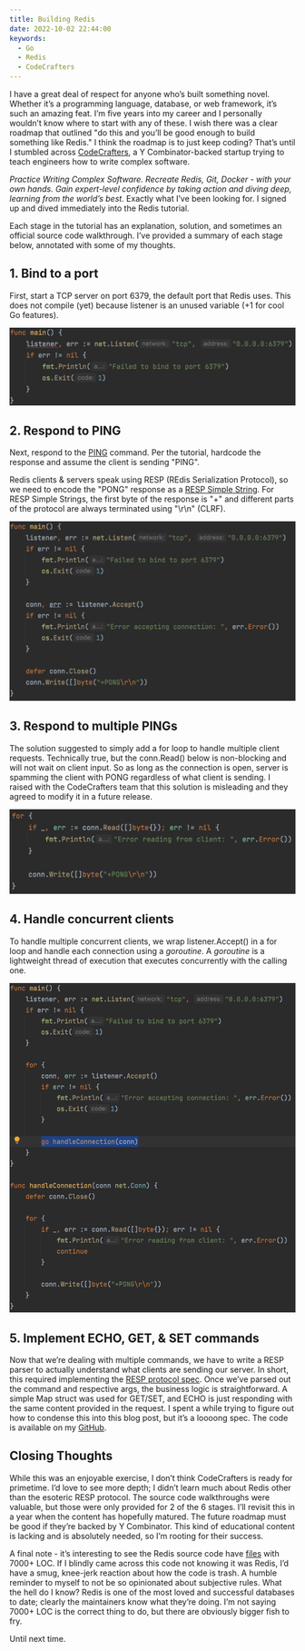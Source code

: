 ```yaml
---
title: Building Redis
date: 2022-10-02 22:44:00
keywords:
  - Go
  - Redis
  - CodeCrafters
---
```


I have a great deal of respect for anyone who’s built something novel. Whether it’s a programming language, database, or 
web framework, it’s such an amazing feat. I’m five years into my career and I personally wouldn’t know where to start 
with any of these. I wish there was a clear roadmap that outlined "do this and you’ll be good enough to build something 
like Redis." I think the roadmap is to just keep coding? That’s until I stumbled across [CodeCrafters](https://codecrafters.io), 
a Y Combinator-backed startup trying to teach engineers how to write complex software.

*Practice Writing Complex Software. Recreate Redis, Git, Docker - with your own hands. Gain expert-level confidence by 
taking action and diving deep, learning from the world’s best.* Exactly what I’ve been looking for. I signed up and 
dived immediately into the Redis tutorial.

Each stage in the tutorial has an explanation, solution, and sometimes an official source code walkthrough. I’ve 
provided a summary of each stage below, annotated with some of my thoughts. 

## 1. Bind to a port
First, start a TCP server on port 6379, the default port that Redis uses. This does not compile (yet) because listener 
is an unused variable (+1 for cool Go features).

![Stage 1](images/stage1.png)

## 2. Respond to PING
Next, respond to the [PING](https://redis.io/commands/ping/) command. Per the tutorial, hardcode the response and assume 
the client is sending "PING".

Redis clients & servers speak using RESP (REdis Serialization Protocol), so we need to encode the "PONG" response as a 
[RESP Simple String](https://redis.io/docs/reference/protocol-spec/). For RESP Simple Strings, the first byte of the 
response is "+" and different parts of the protocol are always terminated using "\r\n" (CLRF).

![Stage 2](images/stage2.png)

## 3. Respond to multiple PINGs
The solution suggested to simply add a for loop to handle multiple client requests. Technically true, but the 
conn.Read() below is non-blocking and will not wait on client input. So as long as the connection is open, server is 
spamming the client with PONG regardless of what client is sending. I raised with the CodeCrafters team that this 
solution is misleading and they agreed to modify it in a future release.

![Stage 3](images/stage3.png)

## 4. Handle concurrent clients
To handle multiple concurrent clients, we wrap listener.Accept() in a for loop and handle each connection using a 
*goroutine*. A *goroutine* is a lightweight thread of execution that executes concurrently with the calling one.

![Stage 4](images/stage4.png)

## 5. Implement ECHO, GET, & SET commands
Now that we’re dealing with multiple commands, we have to write a RESP parser to actually understand what clients are
sending our server. In short, this required implementing the [RESP protocol spec](https://redis.io/docs/reference/protocol-spec/). 
Once we’ve parsed out the command and respective args, the business logic is straightforward. A simple Map struct was 
used for GET/SET, and ECHO is just responding with the same content provided in the request. I spent a while trying to 
figure out how to condense this into this blog post, but it’s a loooong spec. The code is available on my 
[GitHub](https://github.com/seastco/redis-go/tree/main/app).

## Closing Thoughts
While this was an enjoyable exercise, I don’t think CodeCrafters is ready for primetime. I’d love to see more depth; 
I didn’t learn much about Redis other than the esoteric RESP protocol. The source code walkthroughs were valuable, but 
those were only provided for 2 of the 6 stages. I’ll revisit this in a year when the content has hopefully matured. The 
future roadmap must be good if they’re backed by Y Combinator. This kind of educational content is lacking and is absolutely 
needed, so I’m rooting for their success.

A final note - it’s interesting to see the Redis source code have [files](https://github.com/redis/redis/blob/7.0/src/server.c) 
with 7000+ LOC. If I blindly came across this code not knowing it was Redis, I’d have a smug, knee-jerk reaction about 
how the code is trash. A humble reminder to myself to not be so opinionated about subjective rules. What the hell do I 
know? Redis is one of the most loved and successful databases to date; clearly the maintainers know what they’re doing. 
I’m not saying 7000+ LOC is the correct thing to do, but there are obviously bigger fish to fry.

Until next time.